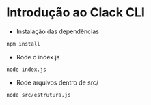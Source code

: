 # Introdução ao Clack CLI

- Instalação das dependências

```bash
npm install
```

- Rode o index.js

```bash
node index.js
```

- Rode arquivos dentro de src/

```bash
node src/estrutura.js
```
